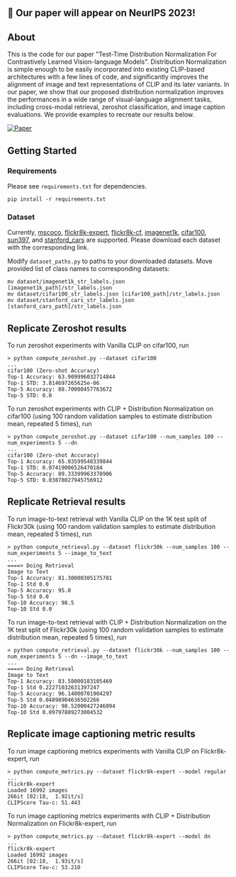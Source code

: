 ## :tada: Our paper will appear on NeurIPS 2023!

## About
This is the code for our paper "Test-Time Distribution Normalization For Contrastively Learned Vision-language Models". Distribution Normalization is simple enough to be easily incorporated into existing CLIP-based architectures with a few lines of code, and significantly improves the alignment of image and text representations of CLIP and its later variants. In our paper, we show that our proposed distribution normalization improves the performances in a wide range of visual-language alignment tasks, including cross-modal retrieval, zeroshot classification, and image caption evaluations. We provide examples to recreate our results below.

[![Paper](https://img.shields.io/badge/paper-2302.11084-B31B1B.svg?style=for-the-badge&logo=arxiv)](https://arxiv.org/abs/2302.11084)

## Getting Started
### Requirements
Please see <code>requirements.txt</code> for dependencies.

```
pip install -r requirements.txt
```

### Dataset
Currently, [mscoco](https://cocodataset.org/#download), [flickr8k-expert](https://www.kaggle.com/datasets/sayanf/flickr8k), [flickr8k-cf](https://www.kaggle.com/datasets/sayanf/flickr8k), [imagenet1k](https://www.image-net.org/download.php), [cifar100](https://www.cs.toronto.edu/~kriz/cifar.html), [sun397](https://vision.princeton.edu/projects/2010/SUN/), and [stanford_cars](https://ai.stanford.edu/~jkrause/cars/car_dataset.html) are supported. Please download each dataset with the corresponding link.

Modify <code>dataset_paths.py</code> to paths to your downloaded datasets. Move provided list of class names to corresponding datasets:

```
mv dataset/imagenet1k_str_labels.json [imagenet1k_path]/str_labels.json
mv dataset/cifar100_str_labels.json [cifar100_path]/str_labels.json
mv dataset/stanford_cars_str_labels.json [stanford_cars_path]/str_labels.json
```

## Replicate Zeroshot results
To run zeroshot experiments with Vanilla CLIP on cifar100, run
```
> python compute_zeroshot.py --dataset cifar100
...
cifar100 (Zero-shot Accuracy)
Top-1 Accuracy: 63.909996032714844
Top-1 STD: 3.814697265625e-06
Top-5 Accuracy: 88.70000457763672
Top-5 STD: 0.0
```

To run zeroshot experiments with CLIP + Distribution Normalization on cifar100 (using 100 random validation samples to estimate distribution mean, repeated 5 times), run
```
> python compute_zeroshot.py --dataset cifar100 --num_samples 100 --num_experiments 5 --dn
...
cifar100 (Zero-shot Accuracy)
Top-1 Accuracy: 65.03599548339844
Top-1 STD: 0.07419006526470184
Top-5 Accuracy: 89.33399963378906
Top-5 STD: 0.03878027945756912
```


## Replicate Retrieval results
To run image-to-text retrieval with Vanilla CLIP on the 1K test split of Flickr30k (using 100 random validation samples to estimate distribution mean, repeated 5 times), run
```
> python compute_retrieval.py --dataset flickr30k --num_samples 100 --num_experiments 5 --image_to_text
...
====> Doing Retrieval
Image to Text
Top-1 Accuracy: 81.30000305175781
Top-1 Std 0.0
Top-5 Accuracy: 95.0
Top-5 Std 0.0
Top-10 Accuracy: 98.5
Top-10 Std 0.0
```

To run image-to-text retrieval with CLIP + Distribution Normalization on the 1K test split of Flickr30k (using 100 random validation samples to estimate distribution mean, repeated 5 times), run
```
> python compute_retrieval.py --dataset flickr30k --num_samples 100 --num_experiments 5 --dn --image_to_text
...
====> Doing Retrieval
Image to Text
Top-1 Accuracy: 83.58000183105469
Top-1 Std 0.22271032631397247
Top-5 Accuracy: 96.14000701904297
Top-5 Std 0.04898904636502266
Top-10 Accuracy: 98.52000427246094
Top-10 Std 0.09797809273004532
```

## Replicate image captioning metric results
To run image captioning metrics experiments with Vanilla CLIP on Flickr8k-expert, run
```
> python compute_metrics.py --dataset flickr8k-expert --model regular
...
flickr8k-expert
Loaded 16992 images
266it [02:18,  1.92it/s]
CLIPScore Tau-c: 51.443
```
To run image captioning metrics experiments with CLIP + Distribution Normalization on Flickr8k-expert, run
```
> python compute_metrics.py --dataset flickr8k-expert --model dn
...
flickr8k-expert
Loaded 16992 images
266it [02:18,  1.93it/s]
CLIPScore Tau-c: 53.210
```



